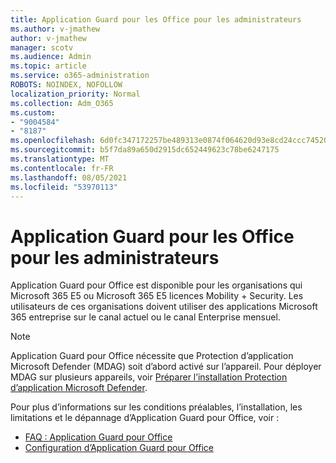 ```yaml
---
title: Application Guard pour les Office pour les administrateurs
ms.author: v-jmathew
author: v-jmathew
manager: scotv
ms.audience: Admin
ms.topic: article
ms.service: o365-administration
ROBOTS: NOINDEX, NOFOLLOW
localization_priority: Normal
ms.collection: Adm_O365
ms.custom:
- "9004584"
- "8187"
ms.openlocfilehash: 6d0fc347172257be489313e0874f064620d93e8cd24ccc74520954e7427bcd95
ms.sourcegitcommit: b5f7da89a650d2915dc652449623c78be6247175
ms.translationtype: MT
ms.contentlocale: fr-FR
ms.lasthandoff: 08/05/2021
ms.locfileid: "53970113"
---
```

# <a name="application-guard-for-office-for-admins"></a>Application Guard pour les Office pour les administrateurs

Application Guard pour Office est disponible pour les organisations qui Microsoft 365 E5 ou Microsoft 365 E5 licences Mobility + Security. Les utilisateurs de ces organisations doivent utiliser des applications Microsoft 365 entreprise sur le canal actuel ou le canal Enterprise mensuel.

> [!NOTE]
> Application Guard pour Office nécessite que Protection d’application Microsoft Defender (MDAG) soit d’abord activé sur l’appareil. Pour déployer MDAG sur plusieurs appareils, voir [Préparer l’installation Protection d’application Microsoft Defender](https://docs.microsoft.com/windows/security/threat-protection/microsoft-defender-application-guard/install-md-app-guard).

Pour plus d’informations sur les conditions préalables, l’installation, les limitations et le dépannage d’Application Guard pour Office, voir :

- [FAQ : Application Guard pour Office](https://support.microsoft.com/office/application-guard-for-office-9e0fb9c2-ffad-43bf-8ba3-78f785fdba46)
- [Configuration d’Application Guard pour Office](https://docs.microsoft.com/microsoft-365/security/office-365-security/install-app-guard)

